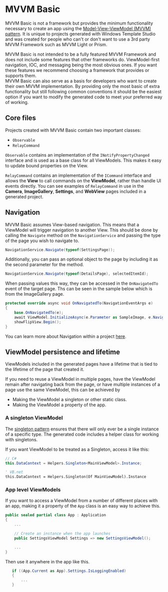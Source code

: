 # MVVM Basic

MVVM Basic is not a framework but provides the minimum functionality necessary to create an app using the [Model-View-ViewModel (MVVM) pattern](https://en.wikipedia.org/wiki/Model%E2%80%93view%E2%80%93viewmodel). It is unique to projects generated with Windows Template Studio and was created for people who can't or don't want to use a 3rd party MVVM Framework such as MVVM Light or Prism.

MVVM Basic is not intended to be a fully featured MVVM Framework and does not include some features that other frameworks do. ViewModel-first navigation, IOC, and messaging being the most obvious ones. If you want these features we recommend choosing a framework that provides or supports them.  
MVVM Basic can also serve as a basis for developers who want to create their own MVVM implementation. By providing only the most basic of extra functionality but still following common conventions it should be the easiest option if you want to modify the generated code to meet your preferred way of working.

## Core files

Projects created with MVVM Basic contain two important classes:

- `Observable`
- `RelayCommand`

`Observable` contains an implementation of the `INotifyPropertyChanged` interface and is used as a base class for all ViewModels. This makes it easy to update bound properties on the View.

`RelayCommand` contains an implementation of the `ICommand` interface and allows the **View** to call commands on the **ViewModel**, rather than handle UI events directly. You can see examples of `RelayCommand` in use in the **Camera**, **ImageGallery**, **Settings**, and **WebView** pages included in a generated project.

## Navigation

MVVM Basic assumes View-based navigation. This means that a ViewModel will trigger navigation to another View. This should be done by calling the `Navigate` method on the `NavigationService` and passing the type of the page you wish to navigate to.

```csharp
NavigationService.Navigate(typeof(SettingsPage));
```

Additionally, you can pass an optional object to the page by including it as the second parameter for the method.

```csharp
NavigationService.Navigate(typeof(DetailsPage), selectedItemId);
```

When passing values this way, they can be accessed in the `OnNavigatedTo` event of the target page. Ths can be seen in the sample below which is from the ImageGallery page.

```csharp
protected override async void OnNavigatedTo(NavigationEventArgs e)
{
    base.OnNavigatedTo(e);
    await ViewModel.InitializeAsync(e.Parameter as SampleImage, e.NavigationMode);
    showFlipView.Begin();
}
```

You can learn more about Navigation within a project [here](../navigation.md).

## ViewModel persistence and lifetime

ViewModels included in the generated pages have a lifetime that is tied to the lifetime of the page that created it.

If you need to reuse a ViewModel in multiple pages, have the ViewModel remain after navigating back from the page, or have multiple instances of a page use the same ViewModel, this can be achieved by

- Making the ViewModel a singleton or other static class.
- Making the ViewModel a property of the app.

### A singleton ViewModel

The [singleton pattern](https://en.wikipedia.org/wiki/Singleton_pattern) ensures that there will only ever be a single instance of a specific type. The generated code includes a helper class for working with singletons.

If you want ViewModel to be treated as a Singleton, access it like this:

```csharp
// C#
this.DataContext = Helpers.Singleton<MainViewModel>.Instance;
```
```vb
' VB.net
this.DataContext = Helpers.Singleton(Of MainViewModel).Instance
```

### App level ViewModels

If you want to access a ViewModel from a number of different places with an app, making it a property of the `App` class is an easy way to achieve this.

```csharp
public sealed partial class App : Application
{
    ...

    // Create an instance when the app launches
    public SettingsViewModel Settings => new SettingsViewModel();

    ...
}
```

Then use it anywhere in the app like this.

```csharp
   if ((App.Current as App).Settings.IsLoggingEnabled)
   {
       ...
   }
```
